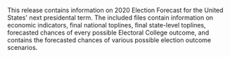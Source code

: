 This release contains information on 2020 Election Forecast for the United States' next presidental term. The included files contain information on economic indicators, final national toplines, final state-level toplines, forecasted chances of every possible Electoral College outcome, and contains the forecasted chances of various possible election outcome scenarios.
